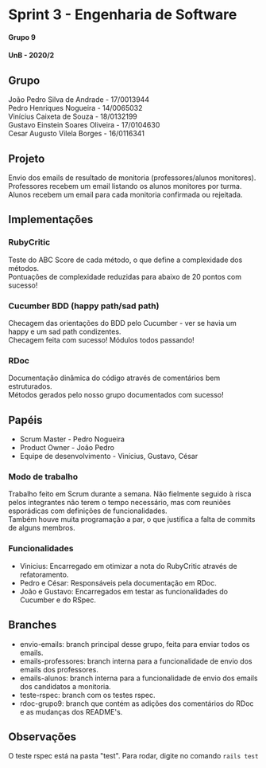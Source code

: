 # Sprint 3 - Engenharia de Software
#### Grupo 9
#### UnB - 2020/2

## Grupo

João Pedro Silva de Andrade - 17/0013944  
Pedro Henriques Nogueira - 14/0065032  
Vinícius Caixeta de Souza - 18/0132199  
Gustavo Einstein Soares Oliveira - 17/0104630  
Cesar Augusto Vilela Borges - 16/0116341  

## Projeto

Envio dos emails de resultado de monitoria (professores/alunos monitores).  
Professores recebem um email listando os alunos monitores por turma.  
Alunos recebem um email para cada monitoria confirmada ou rejeitada.  

## Implementações

### RubyCritic

Teste do ABC Score de cada método, o que define a complexidade dos métodos.  
Pontuações de complexidade reduzidas para abaixo de 20 pontos com sucesso!  

### Cucumber BDD (happy path/sad path)

Checagem das orientações do BDD pelo Cucumber - ver se havia um happy e um sad path condizentes.  
Checagem feita com sucesso! Módulos todos passando!  

### RDoc

Documentação dinâmica do código através de comentários bem estruturados.  
Métodos gerados pelo nosso grupo documentados com sucesso!  

## Papéis

 - Scrum Master - Pedro Nogueira  
 - Product Owner - João Pedro  
 - Equipe de desenvolvimento - Vinícius, Gustavo, César  

### Modo de trabalho

Trabalho feito em Scrum durante a semana. Não fielmente seguido à risca pelos integrantes não terem o tempo necessário, mas com reuniões esporádicas com definições de funcionalidades.  
Também houve muita programação a par, o que justifica a falta de commits de alguns membros.  

### Funcionalidades

- Vinicius: Encarregado em otimizar a nota do RubyCritic através de refatoramento.  
- Pedro e César: Responsáveis pela documentação em RDoc.  
- João e Gustavo: Encarregados em testar as funcionalidades do Cucumber e do RSpec.  

## Branches

- envio-emails: branch principal desse grupo, feita para enviar todos os emails.  
- emails-professores: branch interna para a funcionalidade de envio dos emails dos professores.  
- emails-alunos: branch interna para a funcionalidade de envio dos emails dos candidatos a monitoria.  
- teste-rspec: branch com os testes rspec.  
- rdoc-grupo9: branch que contém as adições dos comentários do RDoc e as mudanças dos README's.  

## Observações

O teste rspec está na pasta "test". Para rodar, digite no comando ```rails test```  
